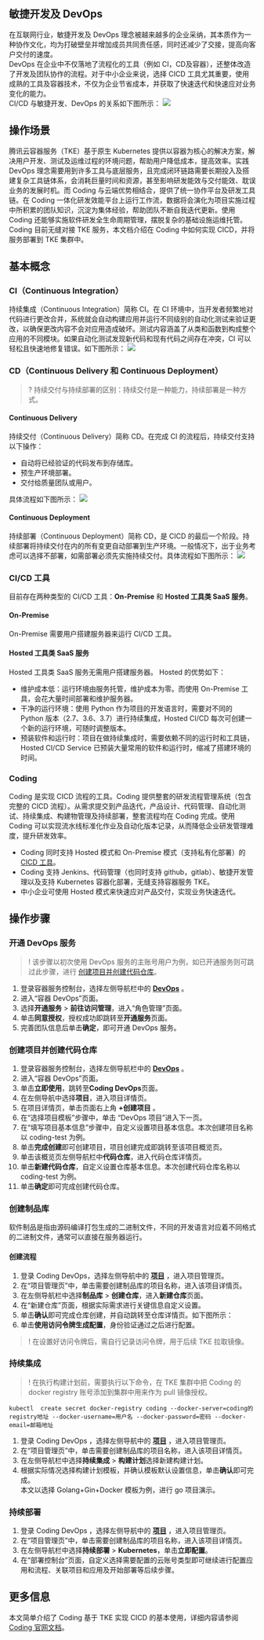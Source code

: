 ## 敏捷开发及 DevOps
在互联网行业，敏捷开发及 DevOps 理念被越来越多的企业采纳，其本质作为一种协作文化，均为打破壁垒并增加成员共同责任感，同时还减少了交接，提高向客户交付的速度。  
DevOps 在企业中不仅落地了流程化的工具（例如 CI，CD及容器），还整体改造了开发及团队协作的流程。对于中小企业来说，选择 CICD 工具尤其重要，使用成熟的工具及容器技术，不仅为企业节省成本，并获取了快速迭代和快速应对业务变化的能力。  
CI/CD 与敏捷开发、DevOps 的关系如下图所示：
![](https://qcloudimg.tencent-cloud.cn/raw/1fb95025d669798082dc2e82e9437586.png)

## 操作场景
腾讯云容器服务（TKE）基于原生 Kubernetes 提供以容器为核心的解决方案，解决用户开发、测试及运维过程的环境问题，帮助用户降低成本，提高效率。实践 DevOps 理念需要用到许多工具与底层服务，且完成闭环链路需要长期投入及搭建复杂工具链体系，会消耗巨量时间和资源，甚至影响研发能效与交付能效、耽误业务的发展时机。而 Coding 与云端优势相结合，提供了统一协作平台及研发工具链。在 Coding 一体化研发效能平台上运行工作流，数据将会演化为项目实施过程中所积累的团队知识，沉淀为集体经验，帮助团队不断自我迭代更新。使用 Coding 还能够实施软件研发全生命周期管理，摆脱复杂的基础设施运维托管。  
Coding 目前无缝对接 TKE 服务，本文档介绍在 Coding 中如何实现 CICD，并将服务部署到 TKE 集群中。  


## 基本概念

### CI（Continuous Integration）

持续集成（Continuous Integration）简称 CI。在 CI 环境中，当开发者频繁地对代码进行更改合并，系统就会自动构建应用并运行不同级别的自动化测试来验证更改，以确保更改内容不会对应用造成破坏。测试内容涵盖了从类和函数到构成整个应用的不同模块。如果自动化测试发现新代码和现有代码之间存在冲突，CI 可以轻松且快速地修复错误。如下图所示：
![](https://qcloudimg.tencent-cloud.cn/raw/56d1bd72ad6004dc76a372bad59bf38c.png)


### CD（Continuous Delivery 和 Continuous Deployment）
> ? 持续交付与持续部署的区别：持续交付是一种能力，持续部署是一种方式。  

#### Continuous Delivery
持续交付（Continuous Delivery）简称 CD。在完成 CI 的流程后，持续交付支持以下操作：
- 自动将已经验证的代码发布到存储库。  
- 预生产环境部署。  
- 交付给质量团队或用户。  

具体流程如下图所示：
![](https://qcloudimg.tencent-cloud.cn/raw/5d64bb1129a365d17c1e660763dc90ca.png)

#### Continuous Deployment
持续部署（Continuous Deployment）简称 CD，是 CICD 的最后一个阶段。持续部署将持续交付在内的所有变更自动部署到生产环境。一般情况下，出于业务考虑可以选择不部署，如需部署必须先实施持续交付。具体流程如下图所示：
![](https://qcloudimg.tencent-cloud.cn/raw/5d64bb1129a365d17c1e660763dc90ca.png)



### CI/CD 工具[](id:CICD)

目前存在两种类型的 CI/CD 工具：**On-Premise** 和 **Hosted 工具类 SaaS 服务**。

#### On-Premise
On-Premise 需要用户搭建服务器来运行 CI/CD 工具。  

#### Hosted 工具类 SaaS 服务
Hosted 工具类 SaaS 服务无需用户搭建服务器。
Hosted 的优势如下：
- 维护成本低：运行环境由服务托管，维护成本为零。而使用 On-Premise 工具，会花大量时间部署和维护服务器。  
- 干净的运行环境：使用 Python 作为项目的开发语言时，需要对不同的 Python 版本（2.7、3.6、3.7）进行持续集成，Hosted CI/CD 每次可创建一个新的运行环境，可随时调整版本。  
- 预装软件和运行时：项目在做持续集成时，需要依赖不同的运行时和工具链，Hosted CI/CD Service 已预装大量常用的软件和运行时，缩减了搭建环境的时间。  

### Coding
Coding 是实现 CICD 流程的工具。Coding 提供整套的研发流程管理系统（包含完整的 CICD 流程）。从需求提交到产品迭代，产品设计、代码管理、自动化测试、持续集成、构建物管理及持续部署，整套流程均在 Coding 完成。使用 Coding 可以实现流水线标准化作业及自动化版本记录，从而降低企业研发管理难度，提升研发效率。  
- Coding 同时支持 Hosted 模式和 On-Premise 模式（支持私有化部署）的 [CICD 工具](#CICD)。  
- Coding 支持 Jenkins、代码管理（也同时支持 github，gitlab）、敏捷开发管理以及支持 Kubernetes 容器化部署，无缝支持容器服务 TKE。  
- 中小企业可使用 Hosted 模式来快速应对产品交付，实现业务快速迭代。  

## 操作步骤
### 开通 DevOps 服务
> ! 该步骤以初次使用 DevOps 服务的主账号用户为例，如已开通服务则可跳过此步骤，进行 [创建项目并创建代码仓库](#createProduct)。  

1. 登录容器服务控制台，选择左侧导航栏中的 **[DevOps](https://console.cloud.tencent.com/coding/container-devops)** 。  
2. 进入“容器 DevOps”页面。
3. 选择**开通服务** > **前往访问管理**，进入“角色管理”页面。   
4. 单击**同意授权**，授权成功即跳转至**开通服务**页面。
5. 完善团队信息后单击**确定**，即可开通 DevOps 服务。  

### 创建项目并创建代码仓库[](id:createProduct)
1. 登录容器服务控制台，选择左侧导航栏中的 **[DevOps](https://console.cloud.tencent.com/coding/container-devops)** 。  
2. 进入“容器 DevOps”页面。
3. 单击**立即使用**，跳转至**Coding DevOps**页面。  
4. 在左侧导航中选择**项目**，进入项目详情页。  
5. 在项目详情页，单击页面右上角 **+创建项目** 。
6. 在“选择项目模板”步骤中，单击 “DevOps 项目”进入下一页。  
7. 在“填写项目基本信息”步骤中，自定义设置项目基本信息。本次创建项目名称以 coding-test 为例。
8. 单击**完成创建**即可创建项目，项目创建完成即跳转至该项目概览页。  
9. 单击该概览页左侧导航栏中**代码仓库**，进入代码仓库详情页。
10. 单击**新建代码仓库**，自定义设置仓库基本信息。本次创建代码仓库名称以 coding-test 为例。
11. 单击**确定**即可完成创建代码仓库。  

### 创建制品库
软件制品是指由源码编译打包生成的二进制文件，不同的开发语言对应着不同格式的二进制文件，通常可以直接在服务器运行。  

#### 创建流程
1. 登录 Coding DevOps，选择左侧导航中的 **[项目](https://tencent-test.coding.net/user/projects)** ，进入项目管理页。  
2. 在“项目管理页”中，单击需要创建制品库的项目名称，进入该项目详情页。  
3. 在左侧导航栏中选择**制品库** > **创建仓库**，进入**新建仓库**页面。
4. 在“新建仓库”页面，根据实际需求进行关键信息自定义设置。
5. 单击**确认**即可完成仓库创建，并自动跳转至仓库详情页。如下图所示：
6. 单击**使用访问令牌生成配置**，身份验证通过之后进行配置。  
> ! 在设置好访问令牌后，需自行记录访问令牌，用于后续 TKE 拉取镜像。  
> 


### 持续集成
> ! 在执行构建计划前，需要执行以下命令，在 TKE 集群中把 Coding 的 docker registry 账号添加到集群中用来作为 pull 镜像授权。  
```
kubectl  create secret docker-registry coding --docker-server=coding的registry地址 --docker-username=用户名 --docker-password=密码 --docker-email=邮箱地址
```

1. 登录 Coding DevOps ，选择左侧导航中的 **[项目](https://tencent-test.coding.net/user/projects)** ，进入项目管理页。  
2. 在“项目管理页”中，单击需要创建制品库的项目名称，进入该项目详情页。  
3. 在左侧导航栏中选择**持续集成** > **构建计划**选择新建构建计划。
4. 根据实际情况选择构建计划模板，并确认模板默认设置信息，单击**确认**即可完成。  
本文以选择 Golang+Gin+Docker 模板为例，进行 go 项目演示。


### 持续部署

1. 登录 Coding DevOps ，选择左侧导航中的 **[项目](https://tencent-test.coding.net/user/projects)** ，进入项目管理页。  
2. 在“项目管理页”中，单击需要创建制品库的项目名称，进入该项目详情页。  
3. 在左侧导航栏中选择**持续部署** > **Kubernetes**，单击**立即配置**。
4. 在“部署控制台”页面，自定义选择需要配置的云账号类型即可继续进行配置应用和流程、关联项目和应用及开始部署等后续步骤。  


## 更多信息
本文简单介绍了 Coding 基于 TKE 实现 CICD 的基本使用，详细内容请参阅 [Coding 官网文档](https://help.coding.net/)。  

